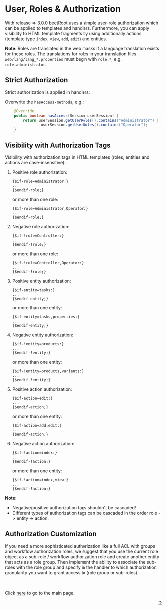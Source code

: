 # User, Roles &amp; Authorization
<div id="top"></div>

With release => 3.0.0 beetRoot uses a simple user-role authorization which can be applied to templates and handlers. Furthermore, you can apply visibility to HTML template fragments
by using additionally actions (template type `index`, `view`, `add`, `edit`) and entities.

**Note**: Roles are translated in the web masks if a language translation exists for these roles. The translations for roles in your translation files `web/lang/lang_*.properties` must begin  with `role.*`, e.g. `role.administrator`.


## Strict Authorization

Strict authorization is applied in handlers:

Overwrite the ```hasAccess-methods```, e.g.: 

```Java
	@Override
	public boolean hasAccess(Session userSession) {
		return userSession.getUserRoles().contains("Administrator") ||
				userSession.getUserRoles().contains("Operator");
	}
```

## Visibility with Authorization Tags

Visibility with authorization tags in HTML templates (roles, entities and actions are case-insensitive):

1. Positive role authorization:

	```
	{$if-role=Administrator:}
	...
	{$endif-role;}
	```

	or more than one role:
	
	```
	{$if-role=Administrator,Operator:}
	...
	{$endif-role;}
	```
	
2. Negative role authorization:

	```
	{$if-!role=Controller:}
	...
	{$endif-!role;}
	```

	or more than one role:
	
	```
	{$if-!role=Controller,Operator:}
	...
	{$endif-!role;}
	```

3. Positive entity authorization:

	```
	{$if-entity=tasks:}
	...
	{$endif-entity;}
	```

	or more than one entity:
	
	```
	{$if-entity=tasks,properties:}
	...
	{$endif-entity;}
	```

4. Negative entity authorization:

	```
	{$if-!entity=products:}
	...
	{$endif-!entity;}
	```

	or more than one entity:
	
	```
	{$if-!entity=products,variants:}
	...
	{$endif-!entity;}
	```

5. Positive action authorization:

	```
	{$if-action=edit:}
	...
	{$endif-action;}
	```

	or more than one entity:
	
	```
	{$if-action=add,edit:}
	...
	{$endif-action;}
	```

6. Negative action authorization:

	```
	{$if-!action=index:}
	...
	{$endif-!action;}
	```

	or more than one entity:
	
	```
	{$if-!action=index,view:}
	...
	{$endif-!action;}
	```

**Note**:

- Negative/positive authorization tags shouldn't be cascaded!
- Different types of authorization tags can be cascaded in the order role -> entity -> action. 

## Authorization Customization

If you need a more sophisticated authorization like a full ACL with groups and workflow authorization roles, we suggest that you use the current role object as a sub-role / workflow authorization role and create another entity that acts as a role group. Then implement the ability to associate the sub-roles with the role group and specify in the handler to 
which authorization granularity you want to grant access to (role group or sub-roles).


<br>
<br>
Click <a href="../README.md">here</a> to go to the main page.

<p align="right"><a href="#top">&uarr;</a></p>
